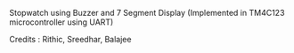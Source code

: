 Stopwatch using Buzzer and 7 Segment Display (Implemented in TM4C123 microcontroller using UART)

Credits : Rithic, Sreedhar, Balajee
